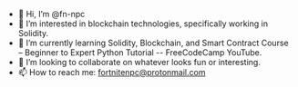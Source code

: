 - 👋 Hi, I’m @fn-npc
- 👀 I’m interested in blockchain technologies, specifically working in Solidity.
- 🌱 I’m currently learning Solidity, Blockchain, and Smart Contract Course – Beginner to Expert Python Tutorial -- FreeCodeCamp YouTube.
- 💞️ I’m looking to collaborate on whatever looks fun or interesting.
- 📫 How to reach me: fortnitenpc@protonmail.com

<!---
fn-npc/fn-npc is a ✨ special ✨ repository because its `README.md` (this file) appears on your GitHub profile.
You can click the Preview link to take a look at your changes.
--->
